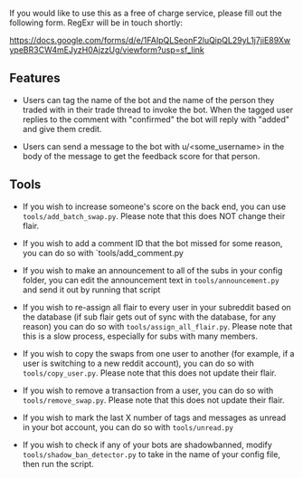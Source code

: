 If you would like to use this as a free of charge service, please fill out the following form. RegExr will be in touch shortly:

https://docs.google.com/forms/d/e/1FAIpQLSeonF2luQipQL29yL1j7jiE89XwypeBR3CW4mEJyzH0AjzzUg/viewform?usp=sf_link

## Features

* Users can tag the name of the bot and the name of the person they traded with in their trade thread to invoke the bot. When the tagged user replies to the comment with "confirmed" the bot will reply with "added" and give them credit.

* Users can send a message to the bot with u/<some_username> in the body of the message to get the feedback score for that person.

## Tools

* If you wish to increase someone's score on the back end, you can use `tools/add_batch_swap.py`. Please note that this does NOT change their flair.

* If you wish to add a comment ID that the bot missed for some reason, you can do so with `tools/add_comment.py

* If you wish to make an announcement to all of the subs in your config folder, you can edit the announcement text in `tools/announcement.py` and send it out by running that script

* If you wish to re-assign all flair to every user in your subreddit based on the database (if sub flair gets out of sync with the database, for any reason) you can do so with `tools/assign_all_flair.py`. Please note that this is a slow process, especially for subs with many members.

* If you wish to copy the swaps from one user to another (for example, if a user is switching to a new reddit account), you can do so with `tools/copy_user.py`. Please note that this does not update their flair.

* If you wish to remove a transaction from a user, you can do so with `tools/remove_swap.py`. Please note that this does not update their flair.

* If you wish to mark the last X number of tags and messages as unread in your bot account, you can do so with `tools/unread.py`

* If you wish to check if any of your bots are shadowbanned, modify `tools/shadow_ban_detector.py` to take in the name of your config file, then run the script.
